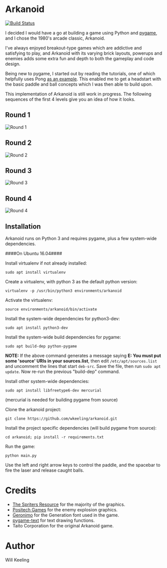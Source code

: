 Arkanoid
========
[![Build Status](https://travis-ci.org/wkeeling/arkanoid.svg?branch=master)](https://travis-ci.org/wkeeling/arkanoid)

I decided I would have a go at building a game using Python and [pygame](http://www.pygame.org/), and I chose the 1980's arcade classic, Arkanoid.

I've always enjoyed breakout-type games which are addictive and satisfying to play, and Arkanoid with its varying brick layouts, powerups and enemies adds some extra fun and depth to both the gameplay and code design.

Being new to pygame, I started out by reading the tutorials, one of which helpfully uses Pong [as an example](http://www.pygame.org/docs/tut/tom/MakeGames.html). This enabled me to get a headstart with the basic paddle and ball concepts which I was then able to build upon.

This implementation of Arkanoid is still work in progress. The following sequences of the first 4 levels give you an idea of how it looks.

Round 1
-------

![Round 1](./docs/img/round1.gif "Round 1")

Round 2
-------

![Round 2](./docs/img/round2.gif "Round 2")

Round 3
-------

![Round 3](./docs/img/round3.gif "Round 3")

Round 4
-------

![Round 4](./docs/img/round4.gif "Round 4")

Installation
------------
Arkanoid runs on Python 3 and requires pygame, plus a few system-wide dependencies.

####On Ubuntu 16.04####

Install virtualenv if not already installed:

```
sudo apt install virtualenv
```

Create a virtualenv, with python 3 as the default python version:

```
virtualenv -p /usr/bin/python3 environments/arkanoid
```

Activate the virtualenv:

```
source environments/arkanoid/bin/activate
```

Install the system-wide dependencies for python3-dev:

```
sudo apt install python3-dev
```

Install the system-wide build dependencies for pygame:

```
sudo apt build-dep python-pygame
```

**NOTE:** If the above command generates a message saying **E: You must put some 'source' URIs in your sources.list**, then edit `/etc/apt/sources.list` and uncomment the lines that start `deb-src`. Save the file, then run `sudo apt update`. Now re-run the previous "build-dep" command.

Install other system-wide dependencies:

```
sudo apt install libfreetype6-dev mercurial
```
(mercurial is needed for building pygame from source)

Clone the arkanoid project:

```
git clone https://github.com/wkeeling/arkanoid.git
```

Install the project specific dependencies (will build pygame from source):

```
cd arkanoid; pip install -r requirements.txt
```

Run the game:

```
python main.py
```

Use the left and right arrow keys to control the paddle, and the spacebar to fire the laser and release caught balls.



Credits
=======
* [The Spriters Resource](http://www.spriters-resource.com/) for the majority of the graphics.
* [Positech Games](http://www.positech.co.uk/content/explosion/explosiongenerator.html) for the enemy explosion graphics.
* [Geronimo](http://www.dafont.com/paradox-fontworks.d5233) for the Generation font used in the game.
* [pygame-text](https://github.com/cosmologicon/pygame-text) for text drawing functions.
* Taito Corporation for the original Arkanoid game.

Author
======

Will Keeling
